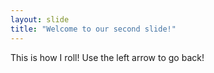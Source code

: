 ```yaml
---
layout: slide
title: "Welcome to our second slide!"
---
```

This is how I roll!
Use the left arrow to go back!
